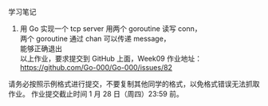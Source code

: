 学习笔记

1. 用 Go 实现一个 tcp server 
    用两个 goroutine 读写 conn，  
    两个 goroutine 通过 chan 可以传递 message，  
    能够正确退出  
以上作业，要求提交到 GitHub 上面，Week09 作业地址：  
https://github.com/Go-000/Go-000/issues/82  

请务必按照示例格式进行提交，不要复制其他同学的格式，以免格式错误无法抓取作业。
作业提交截止时间 1 月 28 日（周四）23:59 前。